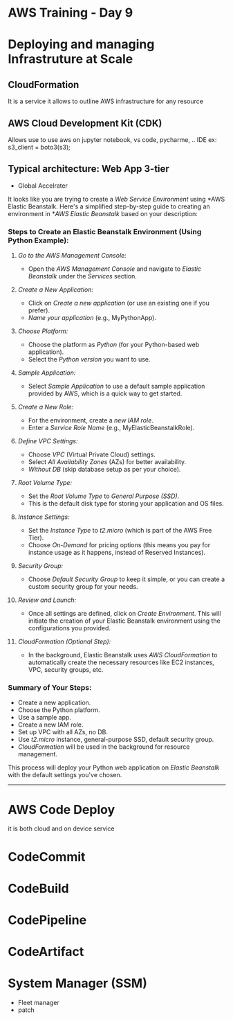 # **AWS Training - Day 9**
# Deploying and managing Infrastruture at Scale

## CloudFormation
 It is a service it allows to outline AWS infrastructure for any resource

## AWS Cloud Development Kit (CDK)
 Allows use to use aws on jupyter notebook, vs code, pycharme, .. IDE
 ex: s3_client = boto3(s3);

## Typical architecture: Web App 3-tier
- Global Accelrater

It looks like you are trying to create a *Web Service Environment* using *AWS Elastic Beanstalk. Here's a simplified step-by-step guide to creating an environment in **AWS Elastic Beanstalk* based on your description:

### Steps to Create an Elastic Beanstalk Environment (Using Python Example):

1. *Go to the AWS Management Console:*
   - Open the *AWS Management Console* and navigate to *Elastic Beanstalk* under the *Services* section.

2. *Create a New Application:*
   - Click on *Create a new application* (or use an existing one if you prefer).
   - *Name your application* (e.g., MyPythonApp).

3. *Choose Platform:*
   - Choose the platform as *Python* (for your Python-based web application).
   - Select the *Python version* you want to use.

4. *Sample Application:*
   - Select *Sample Application* to use a default sample application provided by AWS, which is a quick way to get started.

5. *Create a New Role:*
   - For the environment, create a *new IAM role*.
   - Enter a *Service Role Name* (e.g., MyElasticBeanstalkRole).

6. *Define VPC Settings:*
   - Choose *VPC* (Virtual Private Cloud) settings.
   - Select *All Availability Zones* (AZs) for better availability.
   - *Without DB* (skip database setup as per your choice).

7. *Root Volume Type:*
   - Set the *Root Volume Type* to *General Purpose (SSD)*.
   - This is the default disk type for storing your application and OS files.

8. *Instance Settings:*
   - Set the *Instance Type* to *t2.micro* (which is part of the AWS Free Tier).
   - Choose *On-Demand* for pricing options (this means you pay for instance usage as it happens, instead of Reserved Instances).

9. *Security Group:*
   - Choose *Default Security Group* to keep it simple, or you can create a custom security group for your needs.

10. *Review and Launch:*
    - Once all settings are defined, click on *Create Environment*. This will initiate the creation of your Elastic Beanstalk environment using the configurations you provided.

11. *CloudFormation (Optional Step):*
    - In the background, Elastic Beanstalk uses *AWS CloudFormation* to automatically create the necessary resources like EC2 instances, VPC, security groups, etc.

### Summary of Your Steps:
- Create a new application.
- Choose the Python platform.
- Use a sample app.
- Create a new IAM role.
- Set up VPC with all AZs, no DB.
- Use *t2.micro* instance, general-purpose SSD, default security group.
- *CloudFormation* will be used in the background for resource management.

This process will deploy your Python web application on *Elastic Beanstalk* with the default settings you've chosen.

---
# AWS Code Deploy
 it is both cloud and on device service

# CodeCommit

# CodeBuild

# CodePipeline

# CodeArtifact

# System Manager (SSM)
- Fleet manager
- patch 



